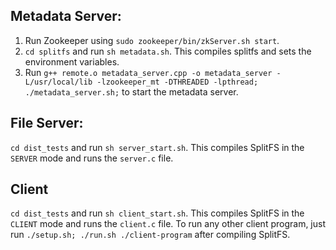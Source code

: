 ## Metadata Server:

1. Run Zookeeper using `sudo zookeeper/bin/zkServer.sh start`.
2. `cd splitfs` and run `sh metadata.sh`. This compiles splitfs and sets the environment variables.
3. Run `g++ remote.o metadata_server.cpp -o metadata_server -L/usr/local/lib -lzookeeper_mt -DTHREADED -lpthread; ./metadata_server.sh;` to start the metadata server.

## File Server:

`cd dist_tests` and run `sh server_start.sh`. This compiles SplitFS in the `SERVER` mode and runs the `server.c` file.

## Client

`cd dist_tests` and run `sh client_start.sh`. This compiles SplitFS in the `CLIENT` mode and runs the `client.c` file. To run any other client program, just run `./setup.sh; ./run.sh ./client-program` after compiling SplitFS.

